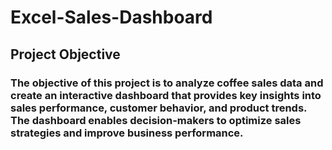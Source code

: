 # Excel-Sales-Dashboard

## Project Objective

### The objective of this project is to analyze coffee sales data and create an interactive dashboard that provides key insights into sales performance, customer behavior, and product trends. The dashboard enables decision-makers to optimize sales strategies and improve business performance.
